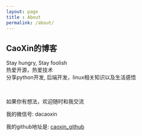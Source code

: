 ```yaml
---
layout: page
title : About
permalink: /about/
---
```


<h2>CaoXin的博客</h2>
<p>Stay hungry, Stay foolish<br>热爱开源，热爱技术<br>分享python开发, 后端开发，linux相关知识以及生活感悟</p>
<br>

<p>如果你有想法，欢迎随时和我交流</p>
<p>我的微信号: dacaoxin</p>
<p>我的github地址是: <a href='https://github.com/caoxin1988'>caoxin_github</a></p>
